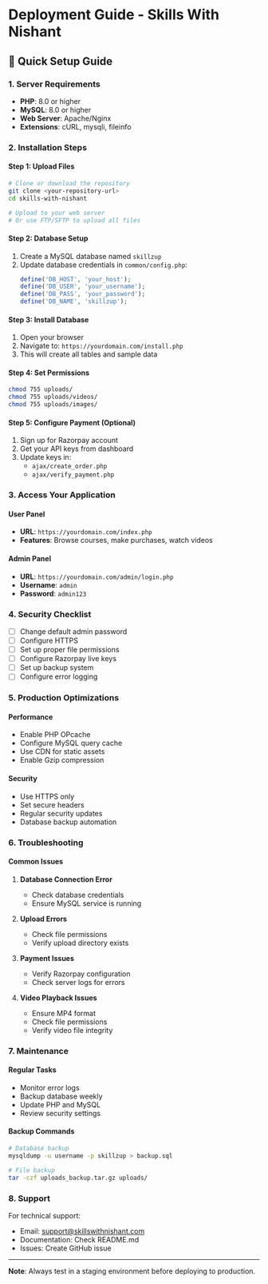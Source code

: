 # Deployment Guide - Skills With Nishant

## 🚀 Quick Setup Guide

### 1. Server Requirements
- **PHP**: 8.0 or higher
- **MySQL**: 8.0 or higher
- **Web Server**: Apache/Nginx
- **Extensions**: cURL, mysqli, fileinfo

### 2. Installation Steps

#### Step 1: Upload Files
```bash
# Clone or download the repository
git clone <your-repository-url>
cd skills-with-nishant

# Upload to your web server
# Or use FTP/SFTP to upload all files
```

#### Step 2: Database Setup
1. Create a MySQL database named `skillzup`
2. Update database credentials in `common/config.php`:
   ```php
   define('DB_HOST', 'your_host');
   define('DB_USER', 'your_username');
   define('DB_PASS', 'your_password');
   define('DB_NAME', 'skillzup');
   ```

#### Step 3: Install Database
1. Open your browser
2. Navigate to: `https://yourdomain.com/install.php`
3. This will create all tables and sample data

#### Step 4: Set Permissions
```bash
chmod 755 uploads/
chmod 755 uploads/videos/
chmod 755 uploads/images/
```

#### Step 5: Configure Payment (Optional)
1. Sign up for Razorpay account
2. Get your API keys from dashboard
3. Update keys in:
   - `ajax/create_order.php`
   - `ajax/verify_payment.php`

### 3. Access Your Application

#### User Panel
- **URL**: `https://yourdomain.com/index.php`
- **Features**: Browse courses, make purchases, watch videos

#### Admin Panel
- **URL**: `https://yourdomain.com/admin/login.php`
- **Username**: `admin`
- **Password**: `admin123`

### 4. Security Checklist

- [ ] Change default admin password
- [ ] Configure HTTPS
- [ ] Set up proper file permissions
- [ ] Configure Razorpay live keys
- [ ] Set up backup system
- [ ] Configure error logging

### 5. Production Optimizations

#### Performance
- Enable PHP OPcache
- Configure MySQL query cache
- Use CDN for static assets
- Enable Gzip compression

#### Security
- Use HTTPS only
- Set secure headers
- Regular security updates
- Database backup automation

### 6. Troubleshooting

#### Common Issues
1. **Database Connection Error**
   - Check database credentials
   - Ensure MySQL service is running

2. **Upload Errors**
   - Check file permissions
   - Verify upload directory exists

3. **Payment Issues**
   - Verify Razorpay configuration
   - Check server logs for errors

4. **Video Playback Issues**
   - Ensure MP4 format
   - Check file permissions
   - Verify video file integrity

### 7. Maintenance

#### Regular Tasks
- Monitor error logs
- Backup database weekly
- Update PHP and MySQL
- Review security settings

#### Backup Commands
```bash
# Database backup
mysqldump -u username -p skillzup > backup.sql

# File backup
tar -czf uploads_backup.tar.gz uploads/
```

### 8. Support

For technical support:
- Email: support@skillswithnishant.com
- Documentation: Check README.md
- Issues: Create GitHub issue

---

**Note**: Always test in a staging environment before deploying to production.